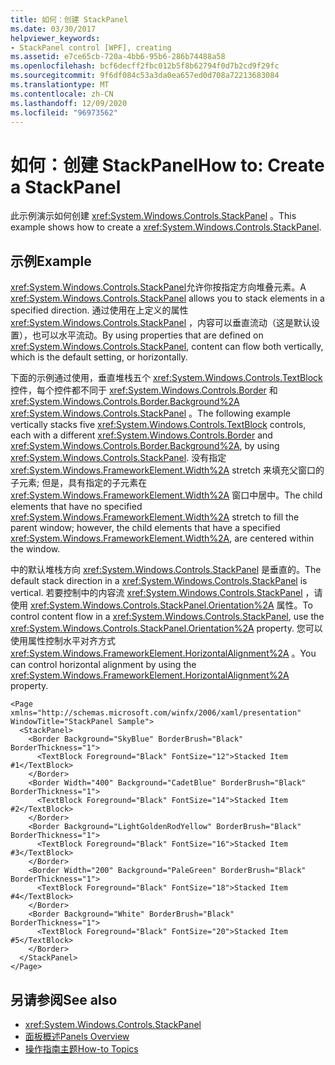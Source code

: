 ```yaml
---
title: 如何：创建 StackPanel
ms.date: 03/30/2017
helpviewer_keywords:
- StackPanel control [WPF], creating
ms.assetid: e7ce65cb-720a-4bb6-95b6-286b74488a58
ms.openlocfilehash: bcf6decff2fbc012b5f8b62794f0d7b2cd9f29fc
ms.sourcegitcommit: 9f6df084c53a3da0ea657ed0d708a72213683084
ms.translationtype: MT
ms.contentlocale: zh-CN
ms.lasthandoff: 12/09/2020
ms.locfileid: "96973562"
---
```

# <a name="how-to-create-a-stackpanel"></a><span data-ttu-id="aacbe-102">如何：创建 StackPanel</span><span class="sxs-lookup"><span data-stu-id="aacbe-102">How to: Create a StackPanel</span></span>
<span data-ttu-id="aacbe-103">此示例演示如何创建 <xref:System.Windows.Controls.StackPanel> 。</span><span class="sxs-lookup"><span data-stu-id="aacbe-103">This example shows how to create a <xref:System.Windows.Controls.StackPanel>.</span></span>  
  
## <a name="example"></a><span data-ttu-id="aacbe-104">示例</span><span class="sxs-lookup"><span data-stu-id="aacbe-104">Example</span></span>  
 <span data-ttu-id="aacbe-105"><xref:System.Windows.Controls.StackPanel>允许你按指定方向堆叠元素。</span><span class="sxs-lookup"><span data-stu-id="aacbe-105">A <xref:System.Windows.Controls.StackPanel> allows you to stack elements in a specified direction.</span></span> <span data-ttu-id="aacbe-106">通过使用在上定义的属性 <xref:System.Windows.Controls.StackPanel> ，内容可以垂直流动（这是默认设置），也可以水平流动。</span><span class="sxs-lookup"><span data-stu-id="aacbe-106">By using properties that are defined on <xref:System.Windows.Controls.StackPanel>, content can flow both vertically, which is the default setting, or horizontally.</span></span>  
  
 <span data-ttu-id="aacbe-107">下面的示例通过使用，垂直堆栈五个 <xref:System.Windows.Controls.TextBlock> 控件，每个控件都不同于 <xref:System.Windows.Controls.Border> 和 <xref:System.Windows.Controls.Border.Background%2A> <xref:System.Windows.Controls.StackPanel> 。</span><span class="sxs-lookup"><span data-stu-id="aacbe-107">The following example vertically stacks five <xref:System.Windows.Controls.TextBlock> controls, each with a different <xref:System.Windows.Controls.Border> and <xref:System.Windows.Controls.Border.Background%2A>, by using <xref:System.Windows.Controls.StackPanel>.</span></span> <span data-ttu-id="aacbe-108">没有指定 <xref:System.Windows.FrameworkElement.Width%2A> stretch 来填充父窗口的子元素; 但是，具有指定的子元素在 <xref:System.Windows.FrameworkElement.Width%2A> 窗口中居中。</span><span class="sxs-lookup"><span data-stu-id="aacbe-108">The child elements that have no specified <xref:System.Windows.FrameworkElement.Width%2A> stretch to fill the parent window; however, the child elements that have a specified <xref:System.Windows.FrameworkElement.Width%2A>, are centered within the window.</span></span>  
  
 <span data-ttu-id="aacbe-109">中的默认堆栈方向 <xref:System.Windows.Controls.StackPanel> 是垂直的。</span><span class="sxs-lookup"><span data-stu-id="aacbe-109">The default stack direction in a <xref:System.Windows.Controls.StackPanel> is vertical.</span></span> <span data-ttu-id="aacbe-110">若要控制中的内容流 <xref:System.Windows.Controls.StackPanel> ，请使用 <xref:System.Windows.Controls.StackPanel.Orientation%2A> 属性。</span><span class="sxs-lookup"><span data-stu-id="aacbe-110">To control content flow in a <xref:System.Windows.Controls.StackPanel>, use the <xref:System.Windows.Controls.StackPanel.Orientation%2A> property.</span></span> <span data-ttu-id="aacbe-111">您可以使用属性控制水平对齐方式 <xref:System.Windows.FrameworkElement.HorizontalAlignment%2A> 。</span><span class="sxs-lookup"><span data-stu-id="aacbe-111">You can control horizontal alignment by using the <xref:System.Windows.FrameworkElement.HorizontalAlignment%2A> property.</span></span>  
  
```xaml  
<Page xmlns="http://schemas.microsoft.com/winfx/2006/xaml/presentation" WindowTitle="StackPanel Sample">  
  <StackPanel>  
    <Border Background="SkyBlue" BorderBrush="Black" BorderThickness="1">  
      <TextBlock Foreground="Black" FontSize="12">Stacked Item #1</TextBlock>  
    </Border>  
    <Border Width="400" Background="CadetBlue" BorderBrush="Black" BorderThickness="1">  
      <TextBlock Foreground="Black" FontSize="14">Stacked Item #2</TextBlock>  
    </Border>  
    <Border Background="LightGoldenRodYellow" BorderBrush="Black" BorderThickness="1">  
      <TextBlock Foreground="Black" FontSize="16">Stacked Item #3</TextBlock>  
    </Border>  
    <Border Width="200" Background="PaleGreen" BorderBrush="Black" BorderThickness="1">  
      <TextBlock Foreground="Black" FontSize="18">Stacked Item #4</TextBlock>  
    </Border>  
    <Border Background="White" BorderBrush="Black" BorderThickness="1">  
      <TextBlock Foreground="Black" FontSize="20">Stacked Item #5</TextBlock>  
    </Border>  
  </StackPanel>  
</Page>  
```  
  
## <a name="see-also"></a><span data-ttu-id="aacbe-112">另请参阅</span><span class="sxs-lookup"><span data-stu-id="aacbe-112">See also</span></span>

- <xref:System.Windows.Controls.StackPanel>
- [<span data-ttu-id="aacbe-113">面板概述</span><span class="sxs-lookup"><span data-stu-id="aacbe-113">Panels Overview</span></span>](panels-overview.md)
- [<span data-ttu-id="aacbe-114">操作指南主题</span><span class="sxs-lookup"><span data-stu-id="aacbe-114">How-to Topics</span></span>](stackpanel-how-to-topics.md)
